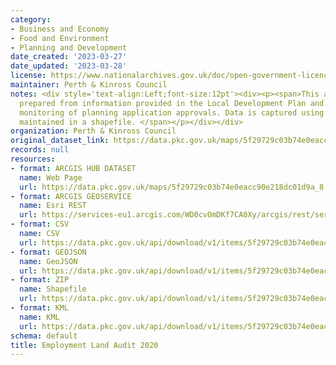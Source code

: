 ```yaml
---
category:
- Business and Economy
- Food and Environment
- Planning and Development
date_created: '2023-03-27'
date_updated: '2023-03-28'
license: https://www.nationalarchives.gov.uk/doc/open-government-licence/version/3/
maintainer: Perth & Kinross Council
notes: <div style='text-align:Left;font-size:12pt'><div><p><span>This audit has been
  prepared from information provided in the Local Development Plan and through the
  monitoring of planning application approvals. Data is captured using ArcGIS and
  maintained in a shapefile. </span></p></div></div>
organization: Perth & Kinross Council
original_dataset_link: https://data.pkc.gov.uk/maps/5f29729c03b74e0eacc90e218dc01d9a_8
records: null
resources:
- format: ARCGIS HUB DATASET
  name: Web Page
  url: https://data.pkc.gov.uk/maps/5f29729c03b74e0eacc90e218dc01d9a_8
- format: ARCGIS GEOSERVICE
  name: Esri REST
  url: https://services-eu1.arcgis.com/WD0cvOmDKf7CA0Xy/arcgis/rest/services/Employment_Land_Audit_2020/FeatureServer/8
- format: CSV
  name: CSV
  url: https://data.pkc.gov.uk/api/download/v1/items/5f29729c03b74e0eacc90e218dc01d9a/csv?layers=8
- format: GEOJSON
  name: GeoJSON
  url: https://data.pkc.gov.uk/api/download/v1/items/5f29729c03b74e0eacc90e218dc01d9a/geojson?layers=8
- format: ZIP
  name: Shapefile
  url: https://data.pkc.gov.uk/api/download/v1/items/5f29729c03b74e0eacc90e218dc01d9a/shapefile?layers=8
- format: KML
  name: KML
  url: https://data.pkc.gov.uk/api/download/v1/items/5f29729c03b74e0eacc90e218dc01d9a/kml?layers=8
schema: default
title: Employment Land Audit 2020
---
```


